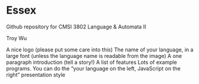 # Essex
Github repository for CMSI 3802 Language &amp; Automata II

Troy Wu

A nice logo (please put some care into this)
The name of your language, in a large font (unless the language name is readable from the image)
A one paragraph introduction (tell a story!)
A list of features
Lots of example programs. You can do the “your language on the left, JavaScript on the right” presentation style

